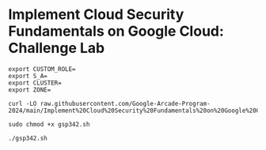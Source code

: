 # Implement Cloud Security Fundamentals on Google Cloud: Challenge Lab
```
export CUSTOM_ROLE=
export S_A=
export CLUSTER=
export ZONE=
```
```
curl -LO raw.githubusercontent.com/Google-Arcade-Program-2024/main/Implement%20Cloud%20Security%20Fundamentals%20on%20Google%20Cloud%20Challenge%20Lab/gsp342.sh

sudo chmod +x gsp342.sh

./gsp342.sh
```
